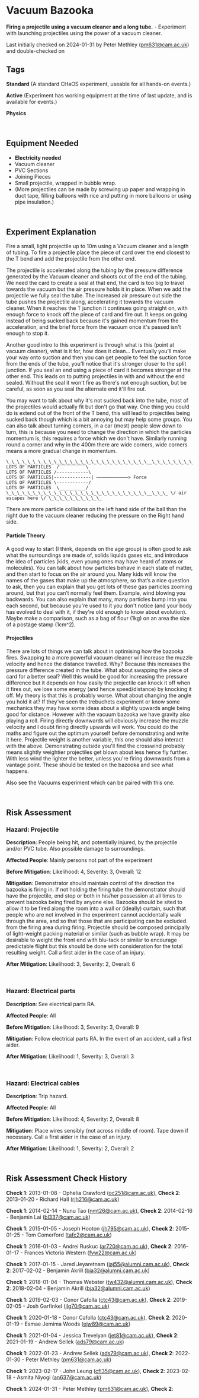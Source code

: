 # Vacuum Bazooka

**Firing a projectile using a vacuum cleaner and a long tube.** - Experiment with launching projectiles using the power of a vacuum cleaner. 

Last initially checked on 2024-01-31 by Peter Methley (pm631@cam.ac.uk) and double-checked on 

## Tags
<!--- Start Tags (DO NOT REMOVE THIS COMMENT) --->

**Standard** (A standard CHaOS experiment, useable for all hands-on events.)

**Active** (Experiment has working equipment at the time of last update, and is available for events.)

**Physics**
<!--- End Tags (DO NOT REMOVE THIS COMMENT) --->

<br/>

## Equipment Needed 
- **Electricity needed**
- Vacuum cleaner
- PVC Sections
- Joining Pieces
- Small projectile, wrapped in bubble wrap.
- (More projectiles can be made by screwing up paper and wrapping in duct tape, filling balloons with rice and putting in more balloons or using pipe insulation.)

<br/>

## Experiment Explanation 

Fire a small, light projectile up to 10m using a Vacuum cleaner and a length of tubing. To fire a projectile place the piece of card over the end closest to the T bend and add the projectile from the other end.

The projectile is accelerated along the tubing by the pressure difference generated by the Vacuum cleaner and shoots out of the end of the tubing. We need the card to create a seal at that end, the card is too big to travel towards the vacuum but the air pressure holds it in place. When we add the projectile we fully seal the tube. The increased air pressure out side the tube pushes the projectile along, accelerating it towards the vacuum cleaner. When it reaches the T junction it continues going straight on, with enough force to knock off the piece of card and fire out. It keeps on going instead of being sucked back because it's gained momentum from the acceleration, and the brief force from the vacuum once it's passed isn't enough to stop it. 

Another good intro to this experiment is through what is this (point at vacuum cleaner), what is it for, how does it clean... Eventually you'll make your way onto suction and then you can get people to feel the suction force from the ends of the tube, you'll notice that it's stronger closer to the split junction. If you seal an end using a piece of card it becomes stronger at the other end. This leads on to putting projectiles in with and without the end sealed. Without the seal it won't fire as there's not enough suction, but be careful, as soon as you seal the alternate end it'll fire out.

You may want to talk about why it's not sucked back into the tube, most of the projectiles would actually fit but don't go that way. One thing you could do is extend out of the front of the T bend, this will lead to projectiles being sucked back though which is a bit annoying but may help some groups. You can also talk about turning corners, in a car (most) people slow down to turn, this is because you need to change the direction in which the particles momentum is, this requires a force which we don't have. Similarly running round a corner and why in the 400m there are wide corners, wide corners means a more gradual change in momentum. 

```
\_\_\_\_\_\_\_\_\_\_\_\_\_\_\_\_\_\_\_\_\_\_\_\_\_\_\__\_\_\_\_\_\_\_\_\_\_\_\_\_\_\_\_\_\_\_\_\_\_\_\_\_
LOTS OF PARTICLES  /‾‾‾‾‾‾‾‾‾‾\
LOTS OF PARTICLES /------------\
LOTS OF PARTICLES|--------------| ――――――――――――> Force
LOTS OF PARTICLES \------------/
LOTS OF PARTICLES  \__________/
\_\_\_\_\_\_\_\_\_\_\_\_\_\_\_\_\_\_\_\_\_\_\_\_\_\_\__\_\_\_ \/ air escapes here \/ \_\_\_\_\_\_\_\_\_\_
```

There are more particle collisions on the left hand side of the ball than the right due to the vacuum cleaner reducing the pressure on the Right hand side.

#### Particle Theory
A good way to start (I think, depends on the age group) is often good to ask what the surroundings are made of, solids liquids gases etc, and introduce the idea of particles (kids, even young ones may have heard of atoms or molecules). You can talk about how particles behave in each state of matter, and then start to focus on the air around you. Many kids will know the names of the gases that make up the atmosphere, so that’s a nice question to ask, then you can explain that you get lots of these gas particles zooming around, but that you can’t normally feel them. Example, wind blowing you backwards. You can also explain that many, many particles bump into you each second, but because you're used to it you don't notice (and your body has evolved to deal with it, if they're old enough to know about evolution). Maybe make a comparison, such as a bag of flour (1kg) on an area the size of a postage stamp (1cm^2).

#### Projectiles
There are lots of things we can talk about in optimising how the bazooka fires.
Swapping to a more powerful vacuum cleaner will increase the muzzle velocity and hence the distance travelled. Why? Because this increases the pressure difference created in the tube. 
What about swapping the piece of card for a better seal? Well this would be good for increasing the pressure difference but it depends on how easily the projectile can knock it off when it fires out, we lose some energy (and hence speed/distance) by knocking it off. My theory is that this is probably worse.
What about changing the angle you hold it at? If they've seen the trebuchets experiment or know some mechanics they may have some ideas about a slightly upwards angle being good for distance. However with the vacuum bazooka we have gravity also playing a roll. Firing directly downwards will obviously increase the muzzle velocity and I doubt firing directly upwards will work. You could do the maths and figure out the optimum yourself before demonstrating and write it here.
Projectile weight is another variable, this one should also interact with the above. Demonstrating outside you'll find the crosswind probably means slightly weightier projectiles get blown about less hence fly further. With less wind the lighter the better, unless you're firing downwards from a vantage point.
These should be tested on the bazooka and see what happens.



Also see the Vacuums experiment which can be paired with this one. 


<br/>

## Risk Assessment

### **Hazard**: Projectile

**Description**: People being hit, and potentially injured, by the projectile and/or PVC tube. Also possible damage to surroundings.

**Affected People**: Mainly persons not part of the experiment

**Before Mitigation**: Likelihood: 4, Severity: 3, Overall: 12

**Mitigation**: Demonstrator should maintain control of the direction the bazooka is firing in.
If not holding the firing tube the demonstrator should have the projectile, end stop or both in his/her possession at all times to prevent bazooka being fired by anyone else.
Bazooka should be sited to allow it to be fired along the room into a wall or (ideally) curtain, such that people who are not involved in the experiment cannot accidentally walk through the area, and so that those that are participating can be excluded from the firing area during firing.
Projectile should be composed principally of light-weight packing material or similar (such as bubble wrap). It may be desirable to weight the front end with blu-tack or similar to encourage predictable flight but this should be done with consideration for the total resulting weight.
Call a first aider in the case of an injury.

**After Mitigation**: Likelihood: 3, Severity: 2, Overall: 6

<br/>

### **Hazard**: Electrical parts

**Description**: See electrical parts RA.

**Affected People**: All

**Before Mitigation**: Likelihood: 3, Severity: 3, Overall: 9

**Mitigation**: Follow electrical parts RA.
In the event of an accident, call a first aider.

**After Mitigation**: Likelihood: 1, Severity: 3, Overall: 3

<br/>

### **Hazard**: Electrical cables

**Description**: Trip hazard.

**Affected People**: All

**Before Mitigation**: Likelihood: 4, Severity: 2, Overall: 8

**Mitigation**: Place wires sensibly (not across middle of room). Tape down if necessary.
Call a first aider in the case of an injury.

**After Mitigation**: Likelihood: 1, Severity: 2, Overall: 2

<br/>

## Risk Assessment Check History 

**Check 1**: 2013-01-08 - Ophelia Crawford (oc251@cam.ac.uk), **Check 2**: 2013-01-20 - Richard Hall (rjh216@cam.ac.uk)

**Check 1**: 2014-02-14 - Nunu Tao (nmt26@cam.ac.uk), **Check 2**: 2014-02-16 - Benjamin Lai (bl337@cam.ac.uk)

**Check 1**: 2015-01-05 - Joseph Hooton (jh795@cam.ac.uk), **Check 2**: 2015-01-25 - Tom Comerford (tafc2@cam.ac.uk)

**Check 1**: 2016-01-03 - Andrei Ruskuc (ar720@cam.ac.uk), **Check 2**: 2016-01-17 - Frances Victoria Western (fvw22@cam.ac.uk)

**Check 1**: 2017-01-15 - Jared Jeyaretnam (jaj55@alumni.cam.ac.uk), **Check 2**: 2017-02-02 - Benjamin Akrill (bja32@alumni.cam.ac.uk)

**Check 1**: 2018-01-04 - Thomas Webster (tw432@alumni.cam.ac.uk), **Check 2**: 2018-02-04 - Benjamin Akrill (bja32@alumni.cam.ac.uk)

**Check 1**: 2019-02-03 - Conor Cafolla (ctc43@cam.ac.uk), **Check 2**: 2019-02-05 - Josh Garfinkel (jlg70@cam.ac.uk)

**Check 1**: 2020-01-18 - Conor Cafolla (ctc43@cam.ac.uk), **Check 2**: 2020-01-19 - Esmae Jemima Woods (ejw89@cam.ac.uk)

**Check 1**: 2021-01-04 - Jessica Trevelyan (jet81@cam.ac.uk), **Check 2**: 2021-01-19 - Andrew Sellek (ads79@cam.ac.uk)

**Check 1**: 2022-01-23 - Andrew Sellek (ads79@cam.ac.uk), **Check 2**: 2022-01-30 - Peter Methley (pm631@cam.ac.uk)

**Check 1**: 2023-02-17 - John Leung (cfl35@cam.ac.uk), **Check 2**: 2023-02-18 - Asmita Niyogi (an637@cam.ac.uk)

**Check 1**: 2024-01-31 - Peter Methley (pm631@cam.ac.uk), **Check 2**: 

